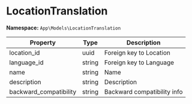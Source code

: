 # LocationTranslation

**Namespace:** `App\Models\LocationTranslation`

| Property               | Type    | Description                       |
|------------------------|---------|-----------------------------------|
| location_id            | uuid    | Foreign key to Location           |
| language_id            | string  | Foreign key to Language           |
| name                   | string  | Name                              |
| description            | string  | Description                       |
| backward_compatibility | string  | Backward compatibility info       |
